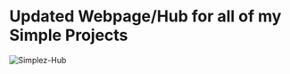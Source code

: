 # Updated Webpage/Hub for all of my Simple Projects

![Simplez-Hub](https://user-images.githubusercontent.com/60577503/206918777-10e124d4-2bf4-4c65-9b5c-f1c99a0ac6c8.png)
